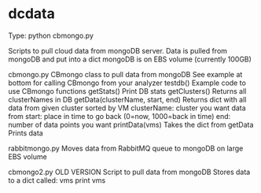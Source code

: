 dcdata
======

Type:    python cbmongo.py

Scripts to pull cloud data from mongoDB server.
  Data is pulled from mongoDB and put into a dict
  mongoDB is on EBS volume (currently 100GB)

cbmongo.py
CBmongo class to pull data from mongoDB
See example at bottom for calling CBmongo from your analyzer
testdb()
  Example code to use CBmongo functions
getStats()
  Print DB stats
getClusters()
  Returns all clusterNames in DB
getData(clusterName, start, end)
  Returns dict with all data from given cluster sorted by VM
   clusterName: cluster you want data from
   start: place in time to go back (0=now, 1000=back in time)
   end: number of data points you want
printData(vms)
  Takes the dict from getData
  Prints data

rabbitmongo.py
  Moves data from RabbitMQ queue to mongoDB on large EBS volume

cbmongo2.py  OLD VERSION
  Script to pull data from mongoDB
  Stores data to a dict called: vms
  print vms

